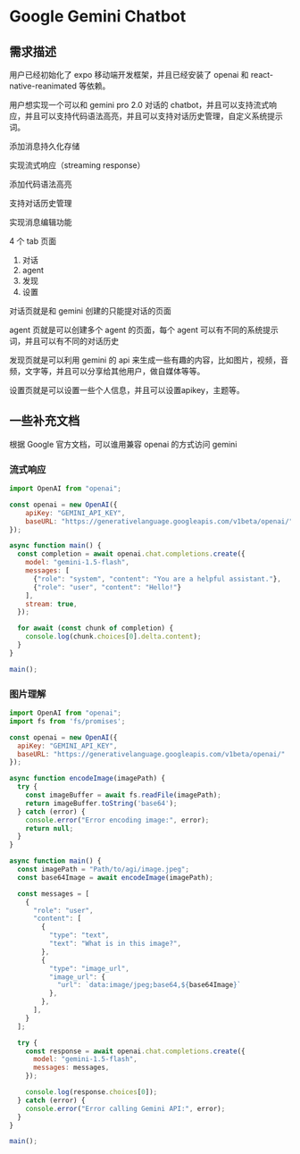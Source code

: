 # Google Gemini Chatbot

## 需求描述

用户已经初始化了 expo 移动端开发框架，并且已经安装了 openai 和 react-native-reanimated 等依赖。

用户想实现一个可以和 gemini pro 2.0 对话的 chatbot，并且可以支持流式响应，并且可以支持代码语法高亮，并且可以支持对话历史管理，自定义系统提示词。

添加消息持久化存储

实现流式响应（streaming response）

添加代码语法高亮

支持对话历史管理

实现消息编辑功能

4 个 tab 页面

1. 对话
2. agent
3. 发现
4. 设置

对话页就是和 gemini 创建的只能提对话的页面

agent 页就是可以创建多个 agent 的页面，每个 agent 可以有不同的系统提示词，并且可以有不同的对话历史

发现页就是可以利用 gemini 的 api 来生成一些有趣的内容，比如图片，视频，音频，文字等，并且可以分享给其他用户，做自媒体等等。

设置页就是可以设置一些个人信息，并且可以设置apikey，主题等。



## 一些补充文档

根据 Google 官方文档，可以谁用兼容 openai 的方式访问 gemini

### 流式响应

```js
import OpenAI from "openai";

const openai = new OpenAI({
    apiKey: "GEMINI_API_KEY",
    baseURL: "https://generativelanguage.googleapis.com/v1beta/openai/"
});

async function main() {
  const completion = await openai.chat.completions.create({
    model: "gemini-1.5-flash",
    messages: [
      {"role": "system", "content": "You are a helpful assistant."},
      {"role": "user", "content": "Hello!"}
    ],
    stream: true,
  });

  for await (const chunk of completion) {
    console.log(chunk.choices[0].delta.content);
  }
}

main();
```

### 图片理解

```js
import OpenAI from "openai";
import fs from 'fs/promises';

const openai = new OpenAI({
  apiKey: "GEMINI_API_KEY",
  baseURL: "https://generativelanguage.googleapis.com/v1beta/openai/"
});

async function encodeImage(imagePath) {
  try {
    const imageBuffer = await fs.readFile(imagePath);
    return imageBuffer.toString('base64');
  } catch (error) {
    console.error("Error encoding image:", error);
    return null;
  }
}

async function main() {
  const imagePath = "Path/to/agi/image.jpeg";
  const base64Image = await encodeImage(imagePath);

  const messages = [
    {
      "role": "user",
      "content": [
        {
          "type": "text",
          "text": "What is in this image?",
        },
        {
          "type": "image_url",
          "image_url": {
            "url": `data:image/jpeg;base64,${base64Image}`
          },
        },
      ],
    }
  ];

  try {
    const response = await openai.chat.completions.create({
      model: "gemini-1.5-flash",
      messages: messages,
    });

    console.log(response.choices[0]);
  } catch (error) {
    console.error("Error calling Gemini API:", error);
  }
}

main();
```
